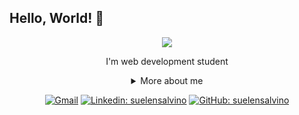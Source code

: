 ## Hello, World! 👋

<div align="center">
  
<img src="https://github.blog/wp-content/uploads/2018/10/46896184-b679fc80-ce30-11e8-88bf-921e9b788f7c.gif?resize=200%2C200" />

I'm web development student

<details>
  <summary> More about me</summary>
<div align="left">
 
``` js
const suelen = {
    personal: {
        fullName: 'Suelen Salvino',
        birthDate: '2000-05-02',
        pronouns: 'she' | 'her',
    },
    technical: {
        technologies: {
            mainSkills: ['PHP', 'HTML', 'CSS'],
            dataBase: ['MySQL'],
            tools: ['Linux', 'Git', 'Github'],
            studying: ['Laravel'],
        }
    }
}
```
  </div>
</details>

[![Gmail](https://img.shields.io/twitter/url?label=email&logo=gmail&style=social&url=http%3A%2F%2Fmailto%3Asuelensalvinocs@gmail.com)](mailto:suelensalvinocs@gmail.com)
[![Linkedin: suelensalvino](https://img.shields.io/badge/-suelensalvino-blue?style=flat-square&logo=Linkedin&logoColor=white&link=https://www.linkedin.com/in/suelensalvino/)](https://www.linkedin.com/in/suelensalvino/)
[![GitHub: suelensalvino](https://img.shields.io/github/followers/suelensalvino?label=follow&style=social)](https://github.com/suelensalvino)
</div>
